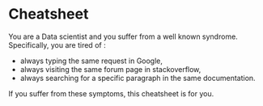 # Cheatsheet 

You are a Data scientist and you suffer from a well known syndrome. Specifically, you are tired of :

* always typing the same request in Google,
* always visiting the same forum page in stackoverflow,
* always searching for a specific paragraph in the same documentation.

If you suffer from these symptoms, this cheatsheet is for you.